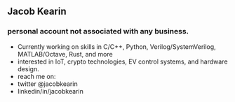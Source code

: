 ## Jacob Kearin
### personal account not associated with any business. 
- Currently working on skills in C/C++, Python, Verilog/SystemVerilog, MATLAB/Octave, Rust, and more
- interested in IoT, crypto technologies, EV control systems, and hardware design.
- reach me on:
- twitter @jacobkearin
- linkedin/in/jacobkearin

<!---
jacobkearin/jacobkearin is a ✨ special ✨ repository because its `README.md` (this file) appears on your GitHub profile.
You can click the Preview link to take a look at your changes.
--->
